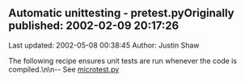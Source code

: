 ## Automatic unittesting - pretest.pyOriginally published: 2002-02-09 20:17:26 
Last updated: 2002-05-08 00:38:45 
Author: Justin Shaw 
 
The following recipe ensures unit tests are run whenever the code is compiled.\n\n-- See <a href="http://aspn.activestate.com/ASPN/Cookbook/Python/Recipe/125385">microtest.py</a>